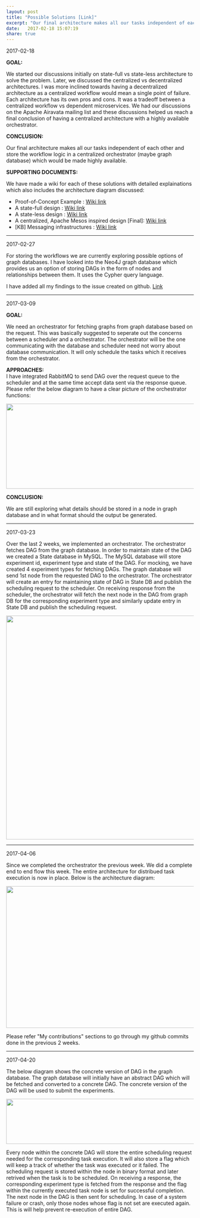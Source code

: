 ```yaml
---
layout: post
title: "Possible Solutions [Link]"
excerpt: "Our final architecture makes all our tasks independent of each other and store the workflow logic in a centralized orchestrator (maybe graph database) which would be made highly available."
date:   2017-02-18 15:07:19
share: true
---
```

2017-02-18

<b>GOAL:</b>    

We started our discussions initially on state-full vs state-less architecture to solve the problem. Later, we discussed the centralized vs decentralized architectures. I was more inclined towards having a decentralized architecture as a centralized workflow would mean a single point of failure. Each architecture has its own pros and cons. It was a tradeoff between a centralized workflow vs dependent microservices. We had our discussions on the Apache Airavata mailing list and these discussions helped us reach a final conclusion of having a centralized architecture with a highly available orchestrator.   

<b>CONCLUSION:</b>    

Our final architecture makes all our tasks independent of each other and store the workflow logic in a centralized orchestrator (maybe graph database) which would be made highly available.

<b>SUPPORTING DOCUMENTS:</b>    

We have made a wiki for each of these solutions with detailed explainations which also includes the architecture diagram discussed:   
    
* Proof-of-Concept Example : [Wiki link](https://github.com/airavata-courses/spring17-workload-management/wiki/Test-Example-&-Possible-Solutions)
* A state-full design : [Wiki link](https://github.com/airavata-courses/spring17-workload-management/wiki/1.-A-state-full-design-for-workload-management)
* A state-less design : [Wiki link](https://github.com/airavata-courses/spring17-workload-management/wiki/2.-A-state-less-design-for-workload-management)
* A centralized, Apache Mesos inspired design [Final]: [Wiki link](https://github.com/airavata-courses/spring17-workload-management/wiki/%5BFinal%5D-Centralized-architecture-for-workload-management)
* [KB] Messaging infrastructures : [Wiki link](https://github.com/airavata-courses/spring17-workload-management/wiki/Messaging-infrastructures)         
      
---    
2017-02-27     

For storing the workflows we are currently exploring possible options of graph databases. 
I have looked into the Neo4J graph database which provides us an option of storing DAGs in the form of nodes and relationships between them. It uses the Cypher query language.

I have added all my findings to the issue created on github. [Link](https://github.com/airavata-courses/spring17-workload-management/issues/3)

---
2017-03-09   
    
<b>GOAL:</b> 

We need an orchestrator for fetching graphs from graph database based on the request. This was basically suggested to seperate out the concerns between a scheduler and a orchestrator. The orchestrator will be the one communicating with the database and scheduler need not worry about database communication. It will only schedule the tasks which it receives from the orchestrator.     

<b>APPROACHES:</b>     
I have integrated RabbitMQ to send DAG over the request queue to the scheduler and at the same time accept data sent via the response queue. Please refer the below diagram to have a clear picture of the orchestrator functions:    

<p align="center">
  <img src="../../../orchestrator.png" width="450" style="height: 228px; width: 600px;">
</p>     

<b>CONCLUSION:</b>    

We are still exploring what details should be stored in a node in graph database and in what format should the output be generated.

---
2017-03-23   
    
Over the last 2 weeks, we implemented an orchestrator. The orchestrator fetches DAG from the graph database. In order to maintain state of the DAG we created a State database in MySQL. The MySQL database will store experiment id, experiment type and state of the DAG. For mocking, we have created 4 experiment types for fetching DAGs. The graph database will send 1st node from the requested DAG to the orchestrator. The orchestrator will create an entry for maintaining state of DAG in State DB and publish the scheduling request to the scheduler. On receiving response from the scheduler, the orchestrator will fetch the next node in the DAG from graph DB for the corresponding experiment type and similarly update entry in State DB and publish the scheduling request.

<p align="center">
  <img src="../../../orchestratorWithDB.png" width="450" style="width: 600px !important;"/>
</p>

---
2017-04-06    
     
Since we completed the orchestrator the previous week. We did a complete end to end flow this week.
The entire architecture for distribued task execution is now in place. Below is the architecture diagram:

<p align="center">
  <img src="../../../architecture.png" style="height: 380px !important;
    width: 900px !important;">
</p>
     
Please refer "My contributions" sections to go through my github commits done in the previous 2 weeks.     

---
2017-04-20    

The below diagram shows the concrete version of DAG in the graph database. The graph database will initially have an abstract DAG which will be fetched and converted to a concrete DAG. The concrete version of the DAG will be used to submit the experiments.    

<p align="center">
  <img src="../../../DAG.png" style="height: 121px !important;
    width: 685px !important;">
</p>
    
Every node within the concrete DAG will store the entire scheduling request needed for the corresponding task execution. It will also store a flag which will keep a track of whether the task was executed or it failed. The scheduling request is stored within the node in binary format and later retrived when the task is to be scheduled. On receiving a response, the corresponding experiment type is fetched from the response and the flag within the currently executed task node is set for successful completion. The next node in the DAG is then sent for scheduling. In case of a system failure or crash, only those nodes whose flag is not set are executed again. This is will help prevent re-execution of entire DAG.   


